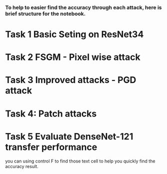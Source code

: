 ### To help to easier find the accuracy through each attack, here is brief structure for the notebook.

# Task 1 Basic Seting on ResNet34

# Task 2 FSGM - Pixel wise attack

# Task 3 Improved attacks - PGD attack

# Task 4: Patch attacks

# Task 5 Evaluate DenseNet-121 transfer performance

you can using control F to find those text cell to help you quickly find the accuracy result.
